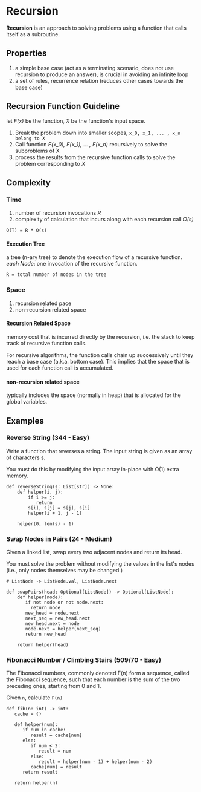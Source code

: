# Recursion
**Recursion** is an approach to solving problems using a function that calls itself as a subroutine. 

## Properties
1. a simple base case (act as a terminating scenario, does not use recursion to produce an answer), is crucial in
   avoiding an infinite loop
2. a set of rules, recurrence relation (reduces other cases towards the base case)

## Recursion Function Guideline
let *F(x)* be the function, *X* be the function's input space.
1. Break the problem down into smaller scopes, `x_0, x_1, ... , x_n belong to X`
2. Call function *F(x_0), F(x_1), ... , F(x_n)* recursively to solve the subproblems of X
3. process the results from the recursive function calls to solve the problem corresponding to *X*

## Complexity
### Time
1. number of recursion invocations *R*
2. complexity of calculation that incurs along with each recursion call *O(s)*
```
O(T) = R * O(s)
```

#### Execution Tree
a tree (n-ary tree) to denote the execution flow of a recursive function.  
*each Node*: one invocation of the recursive function.
```
R = total number of nodes in the tree
```

### Space
1. recursion related pace
2. non-recursion related space

#### Recursion Related Space
memory cost that is incurred directly by the recursion, 
i.e. the stack to keep track of recursive function calls. 

For recursive algorithms, the function calls chain up successively until they reach a base case (a.k.a. bottom case). 
This implies that the space that is used for each function call is accumulated.

#### non-recursion related space
typically includes the space (normally in heap) that is allocated for the global variables.

## Examples
### Reverse String (344 - Easy)
Write a function that reverses a string. The input string is given as an array of characters s.

You must do this by modifying the input array in-place with O(1) extra memory.
```
def reverseString(s: List[str]) -> None:
    def helper(i, j): 
        if i >= j: 
           return 
        s[i], s[j] = s[j], s[i]
        helper(i + 1, j - 1)
    
    helper(0, len(s) - 1)
```

### Swap Nodes in Pairs (24 - Medium)
Given a linked list, swap every two adjacent nodes and return its head. 

You must solve the problem without modifying the values in the list's nodes (i.e., only nodes themselves may be changed.)

```
# ListNode -> ListNode.val, ListNode.next

def swapPairs(head: Optional[ListNode]) -> Optional[ListNode]: 
    def helper(node): 
       if not node or not node.next: 
         return node
       new_head = node.next
       next_seq = new_head.next
       new_head.next = node
       node.next = helper(next_seq)
       return new_head
    
    return helper(head)
```

### Fibonacci Number / Climbing Stairs (509/70 - Easy)
The Fibonacci numbers, commonly denoted F(n) form a sequence, called the Fibonacci sequence, such that each number is 
the sum of the two preceding ones, starting from 0 and 1.

Given `n`, calculate `F(n)`

```
def fib(n: int) -> int: 
   cache = {}
   
   def helper(num):
      if num in cache: 
         result = cache[num]
      else: 
         if num < 2: 
            result = num
         else: 
            result = helper(num - 1) + helper(num - 2)
         cache[num] = result
      return result
   
   return helper(n)
```
